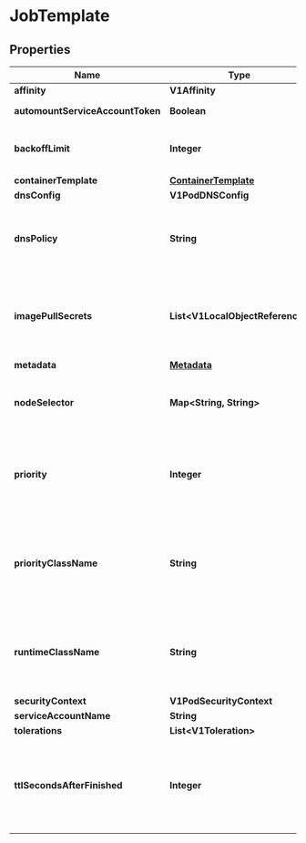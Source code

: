 

# JobTemplate


## Properties

| Name | Type | Description | Notes |
|------------ | ------------- | ------------- | -------------|
|**affinity** | **V1Affinity** |  |  [optional] |
|**automountServiceAccountToken** | **Boolean** | AutomountServiceAccountToken indicates whether a service account token should be automatically mounted. |  [optional] |
|**backoffLimit** | **Integer** | Specifies the number of retries before marking this job failed. More info: https://kubernetes.io/docs/concepts/workloads/controllers/job/#pod-backoff-failure-policy Numaflow defaults to 20 |  [optional] |
|**containerTemplate** | [**ContainerTemplate**](ContainerTemplate.md) |  |  [optional] |
|**dnsConfig** | **V1PodDNSConfig** |  |  [optional] |
|**dnsPolicy** | **String** | Set DNS policy for the pod. Defaults to \&quot;ClusterFirst\&quot;. Valid values are &#39;ClusterFirstWithHostNet&#39;, &#39;ClusterFirst&#39;, &#39;Default&#39; or &#39;None&#39;. DNS parameters given in DNSConfig will be merged with the policy selected with DNSPolicy. To have DNS options set along with hostNetwork, you have to specify DNS policy explicitly to &#39;ClusterFirstWithHostNet&#39;. |  [optional] |
|**imagePullSecrets** | **List&lt;V1LocalObjectReference&gt;** | ImagePullSecrets is an optional list of references to secrets in the same namespace to use for pulling any of the images used by this PodSpec. If specified, these secrets will be passed to individual puller implementations for them to use. For example, in the case of docker, only DockerConfig type secrets are honored. More info: https://kubernetes.io/docs/concepts/containers/images#specifying-imagepullsecrets-on-a-pod |  [optional] |
|**metadata** | [**Metadata**](Metadata.md) |  |  [optional] |
|**nodeSelector** | **Map&lt;String, String&gt;** | NodeSelector is a selector which must be true for the pod to fit on a node. Selector which must match a node&#39;s labels for the pod to be scheduled on that node. More info: https://kubernetes.io/docs/concepts/configuration/assign-pod-node/ |  [optional] |
|**priority** | **Integer** | The priority value. Various system components use this field to find the priority of the Redis pod. When Priority Admission Controller is enabled, it prevents users from setting this field. The admission controller populates this field from PriorityClassName. The higher the value, the higher the priority. More info: https://kubernetes.io/docs/concepts/configuration/pod-priority-preemption/ |  [optional] |
|**priorityClassName** | **String** | If specified, indicates the Redis pod&#39;s priority. \&quot;system-node-critical\&quot; and \&quot;system-cluster-critical\&quot; are two special keywords which indicate the highest priorities with the former being the highest priority. Any other name must be defined by creating a PriorityClass object with that name. If not specified, the pod priority will be default or zero if there is no default. More info: https://kubernetes.io/docs/concepts/configuration/pod-priority-preemption/ |  [optional] |
|**runtimeClassName** | **String** | RuntimeClassName refers to a RuntimeClass object in the node.k8s.io group, which should be used to run this pod.  If no RuntimeClass resource matches the named class, the pod will not be run. If unset or empty, the \&quot;legacy\&quot; RuntimeClass will be used, which is an implicit class with an empty definition that uses the default runtime handler. More info: https://git.k8s.io/enhancements/keps/sig-node/585-runtime-class |  [optional] |
|**securityContext** | **V1PodSecurityContext** |  |  [optional] |
|**serviceAccountName** | **String** | ServiceAccountName applied to the pod |  [optional] |
|**tolerations** | **List&lt;V1Toleration&gt;** | If specified, the pod&#39;s tolerations. |  [optional] |
|**ttlSecondsAfterFinished** | **Integer** | ttlSecondsAfterFinished limits the lifetime of a Job that has finished execution (either Complete or Failed). If this field is set, ttlSecondsAfterFinished after the Job finishes, it is eligible to be automatically deleted. When the Job is being deleted, its lifecycle guarantees (e.g. finalizers) will be honored. If this field is unset, the Job won&#39;t be automatically deleted. If this field is set to zero, the Job becomes eligible to be deleted immediately after it finishes. Numaflow defaults to 30 |  [optional] |



